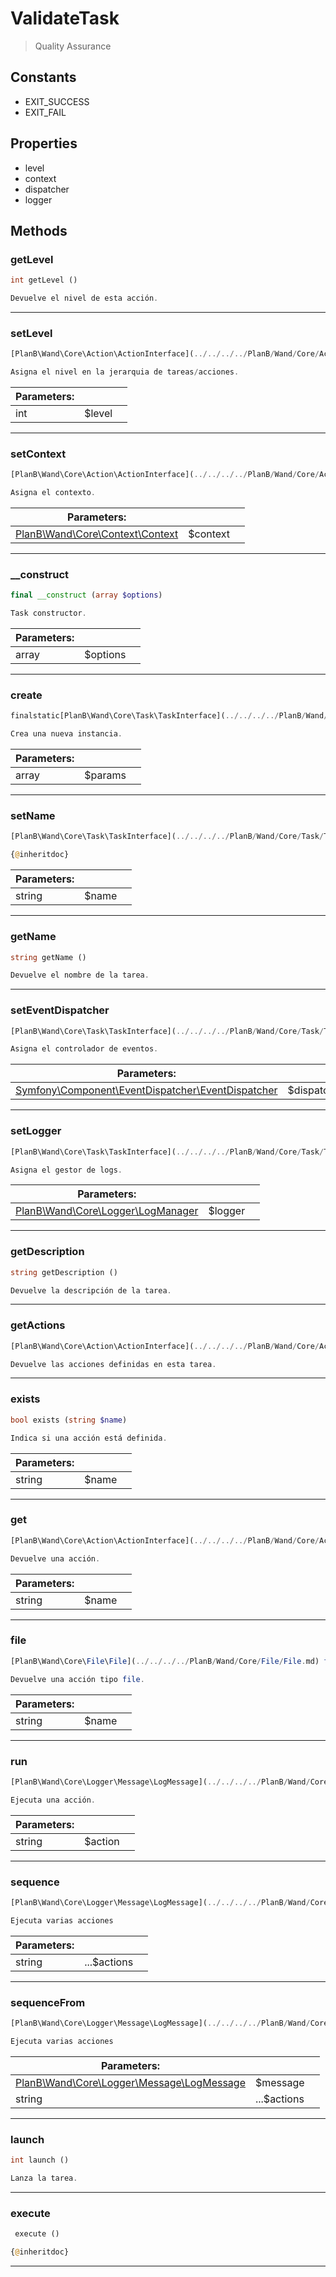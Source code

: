 
                                                                                                                                            
    
# ValidateTask


> Quality Assurance
>
> 




## Constants
- EXIT_SUCCESS
- EXIT_FAIL


## Properties
- level
- context
- dispatcher
- logger


## Methods

### getLevel
``` php
int getLevel ()

Devuelve el nivel de esta acción.

```


---


### setLevel
``` php
[PlanB\Wand\Core\Action\ActionInterface](../../../../PlanB/Wand/Core/Action/ActionInterface.md) setLevel (int $level)

Asigna el nivel en la jerarquia de tareas/acciones.

```

|Parameters: | | |
| --- | --- | --- |
|int |$level |  |

---


### setContext
``` php
[PlanB\Wand\Core\Action\ActionInterface](../../../../PlanB/Wand/Core/Action/ActionInterface.md) setContext ([PlanB\Wand\Core\Context\Context](../../../../PlanB/Wand/Core/Context/Context.md) $context)

Asigna el contexto.

```

|Parameters: | | |
| --- | --- | --- |
|[PlanB\Wand\Core\Context\Context](../../../../PlanB/Wand/Core/Context/Context.md) |$context |  |

---


### __construct
``` php
final __construct (array $options)

Task constructor.

```

|Parameters: | | |
| --- | --- | --- |
|array |$options |  |

---


### create
``` php
finalstatic[PlanB\Wand\Core\Task\TaskInterface](../../../../PlanB/Wand/Core/Task/TaskInterface.md) create (array $params)

Crea una nueva instancia.

```

|Parameters: | | |
| --- | --- | --- |
|array |$params |  |

---


### setName
``` php
[PlanB\Wand\Core\Task\TaskInterface](../../../../PlanB/Wand/Core/Task/TaskInterface.md) setName (string $name)

{@inheritdoc}

```

|Parameters: | | |
| --- | --- | --- |
|string |$name |  |

---


### getName
``` php
string getName ()

Devuelve el nombre de la tarea.

```


---


### setEventDispatcher
``` php
[PlanB\Wand\Core\Task\TaskInterface](../../../../PlanB/Wand/Core/Task/TaskInterface.md) setEventDispatcher ([Symfony\Component\EventDispatcher\EventDispatcher](../../../../Symfony/Component/EventDispatcher/EventDispatcher.md) $dispatcher)

Asigna el controlador de eventos.

```

|Parameters: | | |
| --- | --- | --- |
|[Symfony\Component\EventDispatcher\EventDispatcher](../../../../Symfony/Component/EventDispatcher/EventDispatcher.md) |$dispatcher |  |

---


### setLogger
``` php
[PlanB\Wand\Core\Task\TaskInterface](../../../../PlanB/Wand/Core/Task/TaskInterface.md) setLogger ([PlanB\Wand\Core\Logger\LogManager](../../../../PlanB/Wand/Core/Logger/LogManager.md) $logger)

Asigna el gestor de logs.

```

|Parameters: | | |
| --- | --- | --- |
|[PlanB\Wand\Core\Logger\LogManager](../../../../PlanB/Wand/Core/Logger/LogManager.md) |$logger |  |

---


### getDescription
``` php
string getDescription ()

Devuelve la descripción de la tarea.

```


---


### getActions
``` php
[PlanB\Wand\Core\Action\ActionInterface](../../../../PlanB/Wand/Core/Action/ActionInterface.md)[] getActions ()

Devuelve las acciones definidas en esta tarea.

```


---


### exists
``` php
bool exists (string $name)

Indica si una acción está definida.

```

|Parameters: | | |
| --- | --- | --- |
|string |$name |  |

---


### get
``` php
[PlanB\Wand\Core\Action\ActionInterface](../../../../PlanB/Wand/Core/Action/ActionInterface.md) get (string $name)

Devuelve una acción.

```

|Parameters: | | |
| --- | --- | --- |
|string |$name |  |

---


### file
``` php
[PlanB\Wand\Core\File\File](../../../../PlanB/Wand/Core/File/File.md) file (string $name)

Devuelve una acción tipo file.

```

|Parameters: | | |
| --- | --- | --- |
|string |$name |  |

---


### run
``` php
[PlanB\Wand\Core\Logger\Message\LogMessage](../../../../PlanB/Wand/Core/Logger/Message/LogMessage.md) run (string $action)

Ejecuta una acción.

```

|Parameters: | | |
| --- | --- | --- |
|string |$action |  |

---


### sequence
``` php
[PlanB\Wand\Core\Logger\Message\LogMessage](../../../../PlanB/Wand/Core/Logger/Message/LogMessage.md) sequence (string ...$actions)

Ejecuta varias acciones

```

|Parameters: | | |
| --- | --- | --- |
|string |...$actions |  |

---


### sequenceFrom
``` php
[PlanB\Wand\Core\Logger\Message\LogMessage](../../../../PlanB/Wand/Core/Logger/Message/LogMessage.md) sequenceFrom ([PlanB\Wand\Core\Logger\Message\LogMessage](../../../../PlanB/Wand/Core/Logger/Message/LogMessage.md) $message, string ...$actions)

Ejecuta varias acciones

```

|Parameters: | | |
| --- | --- | --- |
|[PlanB\Wand\Core\Logger\Message\LogMessage](../../../../PlanB/Wand/Core/Logger/Message/LogMessage.md) |$message |  |
|string |...$actions |  |

---


### launch
``` php
int launch ()

Lanza la tarea.

```


---


### execute
``` php
 execute ()

{@inheritdoc}

```


---


                                                                                                                                                                                                                                                                                                                                                                                                            
    
                                                                                                                                                                                                                                                                             
                